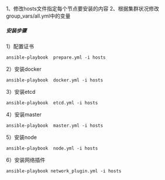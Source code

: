 1、修改hosts文件指定每个节点要安装的内容
2、根据集群状况修改group_vars/all.yml中的变量

##### 安装步骤
1）配置证书

```
ansible-playbook  prepare.yml -i hosts
```

2）安装docker
```
ansible-playbook  docker.yml -i hosts
```

3）安装etcd
```
ansible-playbook  etcd.yml -i hosts
```

4）安装master
```
ansible-playbook  master.yml -i hosts
```

5）安装node
```
ansible-playbook  node.yml -i hosts
```

6）安装网络插件
```
ansible-playbook network_plugin.yml -i hosts
```
